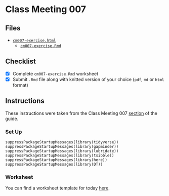 # Class Meeting 007
## Files
* [`cm007-exercise.html`](https://dy-lin.github.io/stat545-participation/cm007/cm007-exercise.html)
  * [`cm007-exercise.Rmd`](https://github.com/dy-lin/stat545-participation/blob/master/cm007/cm007-exercise.Rmd)

## Checklist
- [x] Complete `cm007-exercise.Rmd` worksheet
- [x] Submit `.Rmd` file along with knitted version of your choice (`pdf`, `md` or `html` format)

## Instructions
These instructions were taken from the Class Meeting 007 [section](https://stat545guidebook.netlify.com/intro-to-data-wrangling-part-ii.html) of the guide.

### Set Up
```
suppressPackageStartupMessages(library(tidyverse))
suppressPackageStartupMessages(library(gapminder))
suppressPackageStartupMessages(library(lubridate))
suppressPackageStartupMessages(library(tsibble))
suppressPackageStartupMessages(library(here))
suppressPackageStartupMessages(library(DT))
```

### Worksheet

You can find a worksheet template for today [here](https://raw.githubusercontent.com/STAT545-UBC/Classroom/master/tutorials/cm007-exercise.Rmd).
